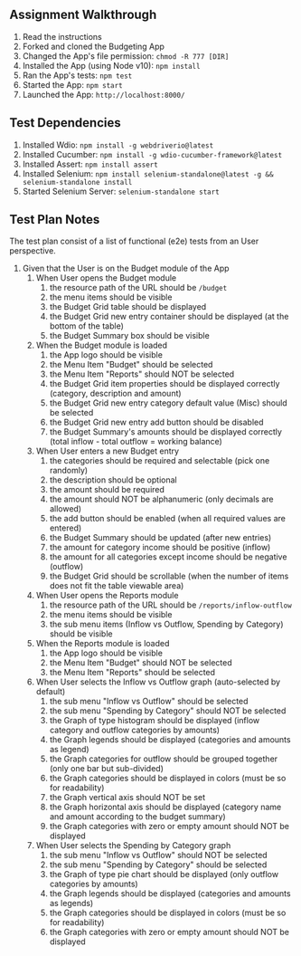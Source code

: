 ## Assignment Walkthrough
1. Read the instructions
1. Forked and cloned the Budgeting App
1. Changed the App's file permission: `chmod -R 777 [DIR]`
1. Installed the App (using Node v10): `npm install`
1. Ran the App's tests: `npm test`
1. Started the App: `npm start`
1. Launched the App: `http://localhost:8000/`

## Test Dependencies
1. Installed Wdio: `npm install -g webdriverio@latest`
1. Installed Cucumber: `npm install -g wdio-cucumber-framework@latest`
1. Installed Assert: `npm install assert`
1. Installed Selenium: `npm install selenium-standalone@latest -g && selenium-standalone install`
1. Started Selenium Server: `selenium-standalone start`

## Test Plan Notes
The test plan consist of a list of functional (e2e) tests from an User perspective.
1. Given that the User is on the Budget module of the App
    1. When User opens the Budget module
        1. the resource path of the URL should be `/budget`
        1. the menu items should be visible
        1. the Budget Grid table should be displayed
        1. the Budget Grid new entry container should be displayed (at the bottom of the table)
        1. the Budget Summary box should be visible
    1. When the Budget module is loaded
        1. the App logo should be visible
        1. the Menu Item "Budget" should be selected
        1. the Menu Item "Reports" should NOT be selected
        1. the Budget Grid item properties should be displayed correctly (category, description and amount)
        1. the Budget Grid new entry category default value (Misc) should be selected
        1. the Budget Grid new entry add button should be disabled
        1. the Budget Summary's amounts should be displayed correctly (total inflow - total outflow = working balance)
    1. When User enters a new Budget entry
        1. the categories should be required and selectable (pick one randomly)
        1. the description should be optional
        1. the amount should be required
        1. the amount should NOT be alphanumeric (only decimals are allowed)
        1. the add button should be enabled (when all required values are entered)
        1. the Budget Summary should be updated (after new entries)
        1. the amount for category income should be positive (inflow)
        1. the amount for all categories except income should be negative (outflow)
        1. the Budget Grid should be scrollable (when the number of items does not fit the table viewable area)
    1. When User opens the Reports module
        1. the resource path of the URL should be `/reports/inflow-outflow`
        1. the menu items should be visible
        1. the sub menu items (Inflow vs Outflow, Spending by Category) should be visible
    1. When the Reports module is loaded
        1. the App logo should be visible
        1. the Menu Item "Budget" should NOT be selected
        1. the Menu Item "Reports" should be selected
    1. When User selects the Inflow vs Outflow graph (auto-selected by default)
        1. the sub menu "Inflow vs Outflow" should be selected
        1. the sub menu "Spending by Category" should NOT be selected
        1. the Graph of type histogram should be displayed (inflow category and outflow categories by amounts)
        1. the Graph legends should be displayed (categories and amounts as legend)
        1. the Graph categories for outflow should be grouped together (only one bar but sub-divided)
        1. the Graph categories should be displayed in colors (must be so for readability)
        1. the Graph vertical axis should NOT be set
        1. the Graph horizontal axis should be displayed (category name and amount according to the budget summary)
        1. the Graph categories with zero or empty amount should NOT be displayed
    1. When User selects the Spending by Category graph
        1. the sub menu "Inflow vs Outflow" should NOT be selected
        1. the sub menu "Spending by Category" should be selected
        1. the Graph of type pie chart should be displayed (only outflow categories by amounts)
        1. the Graph legends should be displayed (categories and amounts as legends)
        1. the Graph categories should be displayed in colors (must be so for readability)
        1. the Graph categories with zero or empty amount should NOT be displayed
